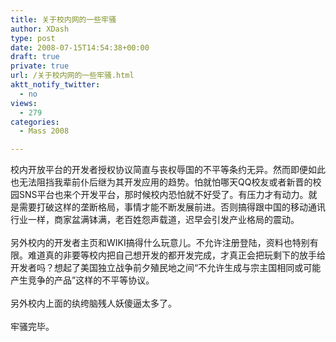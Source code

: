 ```yaml
---
title: 关于校内网的一些牢骚
author: XDash
type: post
date: 2008-07-15T14:54:38+00:00
draft: true
private: true
url: /关于校内网的一些牢骚.html
aktt_notify_twitter:
  - no
views:
  - 279
categories:
  - Mass 2008

---
```

<div>
  校内开放平台的开发者授权协议简直与丧权辱国的不平等条约无异。然而即便如此也无法阻挡我辈前仆后继为其开发应用的趋势。怕就怕哪天QQ校友或者新晋的校园SNS平台也来个开发平台，那时候校内恐怕就不好受了。有压力才有动力。就是需要打破这样的垄断格局，事情才能不断发展前进。否则搞得跟中国的移动通讯行业一样，商家盆满钵满，老百姓怨声载道，迟早会引发产业格局的震动。
</div>

<div>
  &nbsp;
</div>

<div>
  另外校内的开发者主页和WIKI搞得什么玩意儿。不允许注册登陆，资料也特别有限。难道真的非要等校内把自己想开发的都开发完成，才真正会把玩剩下的放手给开发者吗？想起了美国独立战争前夕殖民地之间&ldquo;不允许生成与宗主国相同或可能产生竞争的产品&rdquo;这样的不平等协议。
</div>

<div>
  &nbsp;
</div>

<div>
  另外校内上面的纨绔脑残人妖傻逼太多了。
</div>

<div>
  &nbsp;
</div>

<div>
  牢骚完毕。
</div>